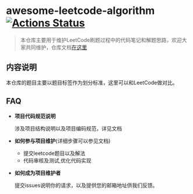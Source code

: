 # awesome-leetcode-algorithm [![Actions Status](https://github.com/jianjustin/awesome-leetcode-algorithm/workflows/Java%20CI/badge.svg)](awesome-leetcode-algorithm)

> 本仓库主要用于维护LeetCode刷题过程中的代码笔记和解题思路，欢迎大家共同维护，仓库文档[在这里](https://jianjustin.github.io/awesome-leetcode-algorithm/)

## 内容说明

本仓库的题目主要以题目标签作为划分标准，这里可以和LeetCode做对比。

## FAQ

* **项目代码规范说明**
  
  涉及项目结构说明以及项目编码规范，详见文档

* **如何参与项目维护**(详细步骤可以参见文档)

  * 提交leetcode题目以及解法
  * 代码审核及测试,优化代码实现

* **如何成为项目维护者**

  提交issues说明你的请求，以及提供您的邮箱地址供我们反馈。   
